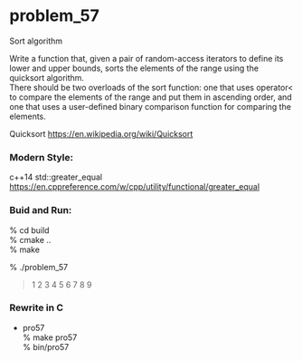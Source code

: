 problem_57
===============

Sort algorithm  

Write a function that, given a pair of random-access iterators to define its lower and upper bounds, sorts the elements of the range using the quicksort algorithm.   
There should be two overloads of the sort function: one that uses operator< to compare the elements of the range and put them in ascending order, and one that uses a user-defined binary comparison function for comparing the elements.

Quicksort
https://en.wikipedia.org/wiki/Quicksort


### Modern Style:  
c++14 std::greater_equal<void>
https://en.cppreference.com/w/cpp/utility/functional/greater_equal


### Buid and Run:  
% cd build  
% cmake ..  
% make  

% ./problem_57 
> 1 2 3 4 5 6 7 8 9   

### Rewrite in C
- pro57  
% make pro57  
% bin/pro57  
